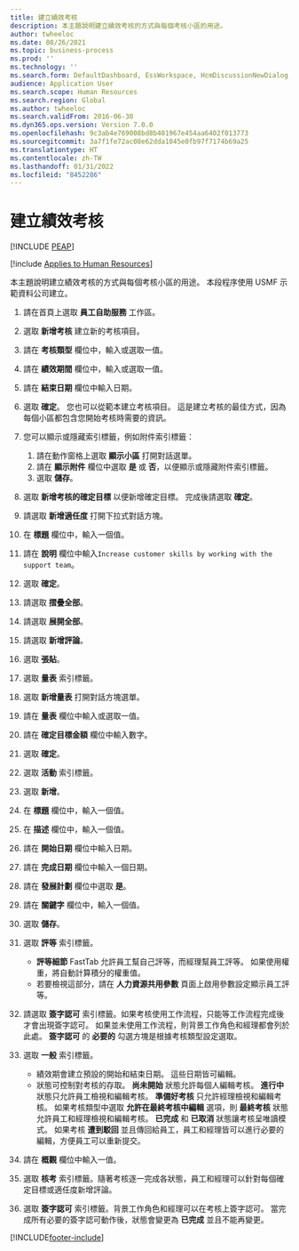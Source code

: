 ```yaml
---
title: 建立績效考核
description: 本主題說明建立績效考核的方式與每個考核小區的用途。
author: twheeloc
ms.date: 08/26/2021
ms.topic: business-process
ms.prod: ''
ms.technology: ''
ms.search.form: DefaultDashboard, EssWorkspace, HcmDiscussionNewDialog, HcmDiscussion, HcmDiscussionChangeSettings, HcmDiscussionAddGoalDialog, HcmTopicCreate, HcmMeasurementDetailDialog, HcmPerfJournalAdd, HcmEmployeeDevelopmentWorkspace
audience: Application User
ms.search.scope: Human Resources
ms.search.region: Global
ms.author: twheeloc
ms.search.validFrom: 2016-06-30
ms.dyn365.ops.version: Version 7.0.0
ms.openlocfilehash: 9c3ab4e769008bd8b401967e454aa6402f013773
ms.sourcegitcommit: 3a7f1fe72ac08e62dda1045e0fb97f7174b69a25
ms.translationtype: HT
ms.contentlocale: zh-TW
ms.lasthandoff: 01/31/2022
ms.locfileid: "8452286"
---
```

# <a name="create-performance-reviews"></a>建立績效考核


[!INCLUDE [PEAP](../includes/peap-1.md)]

[!include [Applies to Human Resources](../includes/applies-to-hr.md)]


本主題說明建立績效考核的方式與每個考核小區的用途。 本段程序使用 USMF 示範資料公司建立。

1. 請在首頁上選取 **員工自助服務** 工作區。
2. 選取 **新增考核** 建立新的考核項目。
3. 請在 **考核類型** 欄位中，輸入或選取一值。
4. 請在 **績效期間** 欄位中，輸入或選取一值。
5. 請在 **結束日期** 欄位中輸入日期。
6. 選取 **確定**。 您也可以從範本建立考核項目。 這是建立考核的最佳方式，因為每個小區都包含您開始考核時需要的資訊。  
7. 您可以顯示或隱藏索引標籤，例如附件索引標籤：

    1. 請在動作窗格上選取 **顯示小區** 打開對話選單。
    1. 請在 **顯示附件** 欄位中選取 **是** 或 **否**，以便顯示或隱藏附件索引標籤。
    1. 選取 **儲存**。

8. 選取 **新增考核的確定目標** 以便新增確定目標。 完成後請選取 **確定**。
9. 請選取 **新增適任度** 打開下拉式對話方塊。
10. 在 **標題** 欄位中，輸入一個值。
11. 請在 **說明** 欄位中輸入`Increase customer skills by working with the support team`。
12. 選取 **確定**。
13. 請選取 **摺疊全部**。
14. 請選取 **展開全部**。
15. 請選取 **新增評論**。
16. 選取 **張貼**。
17. 選取 **量表** 索引標籤。
18. 選取 **新增量表** 打開對話方塊選單。
19. 請在 **量表** 欄位中輸入或選取一值。
26. 請在 **確定目標金額** 欄位中輸入數字。
20. 選取 **確定**。
21. 選取 **活動** 索引標籤。
22. 選取 **新增**。
23. 在 **標題** 欄位中，輸入一個值。
24. 在 **描述** 欄位中，輸入一個值。
25. 請在 **開始日期** 欄位中輸入日期。
26. 請在 **完成日期** 欄位中輸入一個日期。
27. 請在 **發展計劃** 欄位中選取 **是**。
28. 請在 **關鍵字** 欄位中，輸入一個值。
29. 選取 **儲存**。
30. 選取 **評等** 索引標籤。  

    - **評等細節** FastTab 允許員工幫自己評等，而經理幫員工評等。 如果使用權重，將自動計算積分的權重值。  
    - 若要檢視這部分，請在 **人力資源共用參數** 頁面上啟用參數設定顯示員工評等。  

31. 請選取 **簽字認可** 索引標籤。如果考核使用工作流程，只能等工作流程完成後才會出現簽字認可。 如果並未使用工作流程，則背景工作角色和經理都會列於此處。 **簽字認可** 的 **必要的** 勾選方塊是根據考核類型設定選取。  
32. 選取 **一般** 索引標籤。

    - 績效期會建立預設的開始和結束日期。 這些日期皆可編輯。  
    - 狀態可控制對考核的存取。 **尚未開始** 狀態允許每個人編輯考核。 **進行中** 狀態只允許員工檢視和編輯考核。 **準備好考核** 只允許經理檢視和編輯考核。 如果考核類型中選取 **允許在最終考核中編輯** 選項，則 **最終考核** 狀態允許員工和經理檢視和編輯考核。 **已完成** 和 **已取消** 狀態讓考核呈唯讀模式。 如果考核 **遭到駁回** 並且傳回給員工，員工和經理皆可以進行必要的編輯，方便員工可以重新提交。

33. 請在 **概觀** 欄位中輸入一值。
34. 選取 **核考** 索引標籤。隨著考核逐一完成各狀態，員工和經理可以針對每個確定目標或適任度新增評論。  
35. 選取 **簽字認可** 索引標籤。背景工作角色和經理可以在考核上簽字認可。 當完成所有必要的簽字認可動作後，狀態會變更為 **已完成** 並且不能再變更。  



[!INCLUDE[footer-include](../includes/footer-banner.md)]
